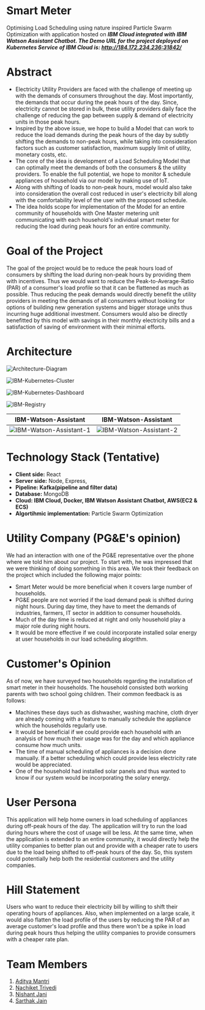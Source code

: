 # Smart Meter
Optimising Load Scheduling using nature inspired Particle Swarm Optimization with application hosted on ***IBM Cloud integrated with IBM Watson Assistant Chatbot. The Demo URL for the project deployed on Kubernetes Service of IBM Cloud is: http://184.172.234.236:31842/***

# Abstract

- Electricity Utility Providers are faced with the challenge of meeting up with the demands of consumers throughout the day. Most importantly, the demands that occur during the peak hours of the day. Since, electricity cannot be stored in bulk, these utility providers daily face the challenge of reducing the gap between supply & demand of electricity units in those peak hours.
- Inspired by the above issue, we hope to build a Model that can work to reduce the load demands during the peak hours of the day by subtly shifting the demands to non-peak hours, while taking into consideration factors such as customer satisfaction, maximum supply limit of utility, monetary costs, etc. 
- The core of the idea is development of a Load Scheduling Model that can optimally meet the demands of both the consumers & the utility providers. To enable the full potential, we hope to monitor & schedule appliances of household via our model by making use of IoT. 
- Along with shifting of loads to non-peak hours, model would also take into consideration the overall cost reduced in user's electricity bill along with the comfortability level of the user with the proposed schedule.
- The idea holds scope for implementation of the Model for an entire community of households with One Master metering unit communicating with each household's individual smart meter for reducing the load during peak hours for an entire community. 

# Goal of the Project

The goal of the project would be to reduce the peak hours load of consumers by shifting the load during non-peak hours by providing them with incentives. Thus we would want to reduce the Peak-to-Average-Ratio (PAR) of a consumer's load profile so that it can be flattened as much as possible. Thus reducing the peak demands would directly benefit the utility providers in meeting the demands of all consumers without looking for options of building new generation systems and bigger storage units thus incurring huge additional investment. Consumers would also be directly benefitted by this model with savings in their monthly electricity bills and a satisfaction of saving of environment with their minimal efforts. 

# Architecture

![Architecture-Diagram](https://github.com/SJSUFall2019-CMPE272/Smart-Meter/blob/master/Project%20Architecture.jpeg)

![IBM-Kubernetes-Cluster](https://github.com/SJSUFall2019-CMPE272/Smart-Meter/blob/master/ibm%20kubernetes%20cluster.png)

![IBM-Kubernetes-Dashboard](https://github.com/SJSUFall2019-CMPE272/Smart-Meter/blob/master/Kubernetes%20Dashboard.png)

![IBM-Registry](https://github.com/SJSUFall2019-CMPE272/Smart-Meter/blob/master/Repositories%20on%20IBM%20Cloud.png)


IBM-Watson-Assistant             |  IBM-Watson-Assistant
:-------------------------:|:-------------------------:
![IBM-Watson-Assistant-1](https://github.com/SJSUFall2019-CMPE272/Smart-Meter/blob/master/IBM%20Watson%20Assistant%20-%201%20.png)  |  ![IBM-Watson-Assistant-2](https://github.com/SJSUFall2019-CMPE272/Smart-Meter/blob/master/IBM%20Watson%20Assistant%20-%202.png)

# Technology Stack (Tentative)

- **Client side:** React
- **Server side:** Node, Express, 
- **Pipeline: Kafka(pipeline and filter data)**
- **Database:** MongoDB
- **Cloud: IBM Cloud, Docker, IBM Watson Assistant Chatbot, AWS(EC2 & ECS)**
- **Algortihmic implementation:** Particle Swarm Optimization

# Utility Company (PG&E's opinion)

We had an interaction with one of the PG&E representative over the phone where we told him about our project. To start with, he was impressed that we were thinking of doing something in this area. We took their feedback on the project which included the following major points:

  - Smart Meter would be more beneficial when it covers large number of households.
  - PG&E people are not worried if the load demand peak is shifted during night hours. During day time, they have to meet the demands of industries, farmers, IT sector in addition to consumer households.
  - Much of the day time is reduced at night and only household play a major role during night hours.
  - It would be more effective if we could incorporate installed solar energy at user households in our load scheduling alogrithm.
  
# Customer's Opinion

As of now, we have surveyed two households regarding the installation of smart meter in their households. The household consisted both working parents with two school going children. Their common feedback is as follows:

  - Machines these days such as dishwasher, washing machine, cloth dryer are already coming with a feature to manually schedule the appliance which the households regularly use.
  - It would be beneficial if we could provide each household with an analysis of how much their usage was for the day and which appliance consume how much units.
  - The time of manual scheduling of appliances is a decision done manually. If a better scheduling which could provide less electricity rate would be appreciated.
  - One of the household had installed solar panels and thus wanted to know if our system would be incorporating the solary energy. 


# User Persona

This application will help home owners in load scheduling of appliances during off-peak hours of the day. The application will try to run the load during hours where the cost of usage will be less. At the same time, when the application is extended to an entire community, it would directly help the utility companies to better plan out and provide with a cheaper rate to users due to the load being shifted to off-peak hours of the day. So, this system could potentially help both the residential customers and the utility companies.


# Hill Statement

Users who want to reduce their electricity bill by willing to shift their operating hours of appliances. Also, when implemented on a large scale, it would also flatten the load profile of the users by reducing the PAR of an average customer's load profile and thus there won't be a spike in load during peak hours thus helping the utility companies to provide consumers with a cheaper rate plan. 


# Team Members
1) [Aditya Mantri](http://github.com/aditya-edu)
2) [Nachiket Trivedi](https://github.com/nachiket-trivedi)
3) [Nishant Jani](https://github.com/NishantKJani)
4) [Sarthak Jain](https://github.com/sarthakjain27)

